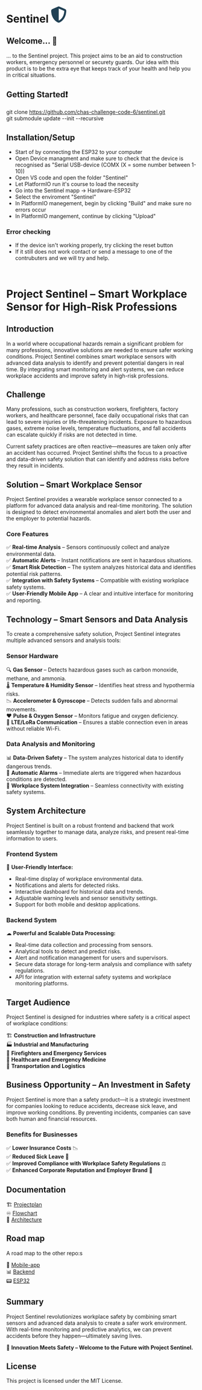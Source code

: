 # Sentinel <img src="https://github.com/chas-challenge-code-6/sentinel/blob/main/docs/Sentinel.png" width="40">

## Welcome... 👋
... to the Sentinel project. This project aims to be an aid to construction workers, emergency personnel or securety guards. Our idea with this product is to be the extra eye that keeps track of your health and help you in critical situations. 

## Getting Started❗  

git clone https://github.com/chas-challenge-code-6/sentinel.git  
git submodule update --init --recursive

## Installation/Setup
* Start of by connecting the ESP32 to your computer
* Open Device managment and make sure to check that the device is recognised as "Serial USB-device (COMX (X = some number between 1-10))
* Open VS code and open the folder "Sentinel"
* Let PlatformIO run it's course to load the necesity
* Go into the Sentinel mapp -> Hardware-ESP32
* Select the enviroment "Sentinel"
* In PlatformIO manegement, begin by clicking "Build" and make sure no errors occur
* In PlatformIO mangement, continue by clicking "Upload"

### Error checking
* If the device isn't working properly, try clicking the reset button
* If it still does not work contact or send a message to one of the contrubuters and we will try and help.

<br>

# **Project Sentinel – Smart Workplace Sensor for High-Risk Professions**

## **Introduction**
In a world where occupational hazards remain a significant problem for many professions, innovative solutions are needed to ensure safer working conditions. Project Sentinel combines smart workplace sensors with advanced data analysis to identify and prevent potential dangers in real time. By integrating smart monitoring and alert systems, we can reduce workplace accidents and improve safety in high-risk professions.

## **Challenge**
Many professions, such as construction workers, firefighters, factory workers, and healthcare personnel, face daily occupational risks that can lead to severe injuries or life-threatening incidents. Exposure to hazardous gases, extreme noise levels, temperature fluctuations, and fall accidents can escalate quickly if risks are not detected in time.

Current safety practices are often reactive—measures are taken only after an accident has occurred. Project Sentinel shifts the focus to a proactive and data-driven safety solution that can identify and address risks before they result in incidents.

## **Solution – Smart Workplace Sensor**
Project Sentinel provides a wearable workplace sensor connected to a platform for advanced data analysis and real-time monitoring. The solution is designed to detect environmental anomalies and alert both the user and the employer to potential hazards.

### **Core Features**
✅ **Real-time Analysis** – Sensors continuously collect and analyze environmental data.  
✅ **Automatic Alerts** – Instant notifications are sent in hazardous situations.  
✅ **Smart Risk Detection** – The system analyzes historical data and identifies potential risk patterns.  
✅ **Integration with Safety Systems** – Compatible with existing workplace safety systems.  
✅ **User-Friendly Mobile App** – A clear and intuitive interface for monitoring and reporting.

## **Technology – Smart Sensors and Data Analysis**
To create a comprehensive safety solution, Project Sentinel integrates multiple advanced sensors and analysis tools:

### **Sensor Hardware**
🔍 **Gas Sensor** – Detects hazardous gases such as carbon monoxide, methane, and ammonia.  
🌡 **Temperature & Humidity Sensor** – Identifies heat stress and hypothermia risks.  
📉 **Accelerometer & Gyroscope** – Detects sudden falls and abnormal movements.  
❤️ **Pulse & Oxygen Sensor** – Monitors fatigue and oxygen deficiency.  
📡 **LTE/LoRa Communication** – Ensures a stable connection even in areas without reliable Wi-Fi.

### **Data Analysis and Monitoring**
📊 **Data-Driven Safety** – The system analyzes historical data to identify dangerous trends.  
🔔 **Automatic Alarms** – Immediate alerts are triggered when hazardous conditions are detected.  
🔗 **Workplace System Integration** – Seamless connectivity with existing safety systems.

## **System Architecture**
Project Sentinel is built on a robust frontend and backend that work seamlessly together to manage data, analyze risks, and present real-time information to users.

### **Frontend System**
📱 **User-Friendly Interface:**
- Real-time display of workplace environmental data.
- Notifications and alerts for detected risks.
- Interactive dashboard for historical data and trends.
- Adjustable warning levels and sensor sensitivity settings.
- Support for both mobile and desktop applications.

### **Backend System**
☁ **Powerful and Scalable Data Processing:**
- Real-time data collection and processing from sensors.
- Analytical tools to detect and predict risks.
- Alert and notification management for users and supervisors.
- Secure data storage for long-term analysis and compliance with safety regulations.
- API for integration with external safety systems and workplace monitoring platforms.

## **Target Audience**
Project Sentinel is designed for industries where safety is a critical aspect of workplace conditions:

🏗 **Construction and Infrastructure**  
🏭 **Industrial and Manufacturing**  
🚒 **Firefighters and Emergency Services**  
🏥 **Healthcare and Emergency Medicine**  
🚛 **Transportation and Logistics**

## **Business Opportunity – An Investment in Safety**
Project Sentinel is more than a safety product—it is a strategic investment for companies looking to reduce accidents, decrease sick leave, and improve working conditions. By preventing incidents, companies can save both human and financial resources.

### **Benefits for Businesses**  
✅ **Lower Insurance Costs** 📉  
✅ **Reduced Sick Leave** 🤒  
✅ **Improved Compliance with Workplace Safety Regulations** ⚖  
✅ **Enhanced Corporate Reputation and Employer Brand** 🌟

## Documentation
🏗️  [Projectplan](docs/PROJECTPLAN.md)  
♾️  [Flowchart](docs/PLANNING/FLOWCHART/Project_Sentinel.drawio.svg)  
🏢  [Architecture](docs/ARCHITECTURE.md)


## Road map
A road map to the other repo:s

📱 [Mobile-app](https://github.com/chas-challenge-code-6/mobile-app)  
📊 [Backend](https://github.com/chas-challenge-code-6/backend)  
📟 [ESP32](https://github.com/chas-challenge-code-6/hardware-esp32)

## **Summary**
Project Sentinel revolutionizes workplace safety by combining smart sensors and advanced data analysis to create a safer work environment. With real-time monitoring and predictive analytics, we can prevent accidents before they happen—ultimately saving lives.

🔹 **Innovation Meets Safety – Welcome to the Future with Project Sentinel.**


## License
This project is licensed under the MIT License.
